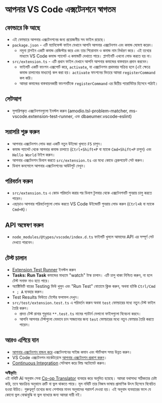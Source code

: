 <!--
CO_OP_TRANSLATOR_METADATA:
{
  "original_hash": "eae2c0ea18160a3e7a63ace7b53897d7",
  "translation_date": "2025-05-09T04:54:32+00:00",
  "source_file": "code/07.Lab/01/AIPC/extensions/phi3ext/vsc-extension-quickstart.md",
  "language_code": "bn"
}
-->
# আপনার VS Code এক্সটেনশনে স্বাগতম

## ফোল্ডারে কি আছে

* এই ফোল্ডারে আপনার এক্সটেনশনের জন্য প্রয়োজনীয় সব ফাইল রয়েছে।
* `package.json` - এটি ম্যানিফেস্ট ফাইল যেখানে আপনি আপনার এক্সটেনশন এবং কমান্ড ঘোষণা করেন।
  * নমুনা প্লাগইন একটি কমান্ড রেজিস্টার করে এবং তার শিরোনাম ও কমান্ড নাম নির্ধারণ করে। এই তথ্যের মাধ্যমে VS Code কমান্ড প্যালেট এ কমান্ডটি দেখাতে পারে। প্লাগইনটি এখনো লোড করতে হয় না।
* `src/extension.ts` - এটি প্রধান ফাইল যেখানে আপনি আপনার কমান্ডের বাস্তবায়ন প্রদান করবেন।
  * ফাইলটি একটি ফাংশন এক্সপোর্ট করে, `activate`, যা এক্সটেনশন প্রথমবার সক্রিয় হলে (এই ক্ষেত্রে কমান্ড চালানোর মাধ্যমে) কল করা হয়। `activate` ফাংশনের ভিতরে আমরা `registerCommand` কল করি।
  * আমরা কমান্ডের বাস্তবায়নকারী ফাংশনটিকে `registerCommand` এর দ্বিতীয় প্যারামিটার হিসেবে পাঠাই।

## সেটআপ

* সুপারিশকৃত এক্সটেনশনগুলো ইনস্টল করুন (amodio.tsl-problem-matcher, ms-vscode.extension-test-runner, এবং dbaeumer.vscode-eslint)


## সরাসরি শুরু করুন

* আপনার এক্সটেনশন লোড করা একটি নতুন উইন্ডো খুলতে `F5` চাপুন।
* কমান্ড প্যালেট থেকে আপনার কমান্ড চালাতে (`Ctrl+Shift+P` বা ম্যাকে `Cmd+Shift+P` চাপুন) এবং `Hello World` টাইপ করুন।
* আপনার এক্সটেনশন ডিবাগ করতে `src/extension.ts` এর মধ্যে কোডে ব্রেকপয়েন্ট সেট করুন।
* ডিবাগ কনসোলে আপনার এক্সটেনশনের আউটপুট দেখুন।

## পরিবর্তন করুন

* `src/extension.ts` এ কোড পরিবর্তন করার পর ডিবাগ টুলবার থেকে এক্সটেনশনটি পুনরায় চালু করতে পারেন।
* এছাড়াও আপনার পরিবর্তনগুলো লোড করতে VS Code উইন্ডোটি পুনরায় লোড করুন (`Ctrl+R` বা ম্যাকে `Cmd+R`)।

## API অন্বেষণ করুন

* `node_modules/@types/vscode/index.d.ts` ফাইলটি খুললে আমাদের API এর সম্পূর্ণ সেট দেখতে পারবেন।

## টেস্ট চালান

* [Extension Test Runner](https://marketplace.visualstudio.com/items?itemName=ms-vscode.extension-test-runner) ইনস্টল করুন
* **Tasks: Run Task** কমান্ডের মাধ্যমে "watch" টাস্ক চালান। এটি চালু থাকা নিশ্চিত করুন, না হলে টেস্ট সনাক্ত নাও হতে পারে।
* অ্যাক্টিভিটি বারের Testing ভিউ খুলুন এবং "Run Test" বোতামে ক্লিক করুন, অথবা হটকি `Ctrl/Cmd + ; A` ব্যবহার করুন।
* Test Results ভিউতে টেস্টের ফলাফল দেখুন।
* `src/test/extension.test.ts` এ পরিবর্তন করুন অথবা `test` ফোল্ডারের মধ্যে নতুন টেস্ট ফাইল তৈরি করুন।
  * প্রদত্ত টেস্ট রানার শুধুমাত্র `**.test.ts` নামের প্যাটার্ন মেলানো ফাইলগুলো বিবেচনা করবে।
  * আপনি আপনার টেস্টগুলো যেভাবে চান সাজানোর জন্য `test` ফোল্ডারের মধ্যে নতুন ফোল্ডার তৈরি করতে পারেন।

## আরও এগিয়ে যান

* [আপনার এক্সটেনশন বান্ডল করে](https://code.visualstudio.com/api/working-with-extensions/bundling-extension?WT.mc_id=aiml-137032-kinfeylo) এক্সটেনশনের সাইজ কমান এবং স্টার্টআপ সময় উন্নত করুন।
* VS Code এক্সটেনশন মার্কেটপ্লেসে [আপনার এক্সটেনশন প্রকাশ করুন](https://code.visualstudio.com/api/working-with-extensions/publishing-extension?WT.mc_id=aiml-137032-kinfeylo)।
* [Continuous Integration](https://code.visualstudio.com/api/working-with-extensions/continuous-integration?WT.mc_id=aiml-137032-kinfeylo) সেটআপ করে বিল্ড অটোমেট করুন।

**অস্বীকৃতি**:  
এই নথিটি AI অনুবাদ সেবা [Co-op Translator](https://github.com/Azure/co-op-translator) ব্যবহার করে অনূদিত হয়েছে। আমরা যথাসাধ্য সঠিকতার চেষ্টা করি, তবে স্বয়ংক্রিয় অনুবাদে ত্রুটি বা ভুল থাকতে পারে। মূল নথিটি তার নিজস্ব ভাষায় প্রামাণিক উৎস হিসেবে বিবেচিত হওয়া উচিত। গুরুত্বপূর্ণ তথ্যের জন্য পেশাদার মানব অনুবাদের পরামর্শ দেওয়া হয়। এই অনুবাদ ব্যবহারের ফলে যে কোনো ভুল বোঝাবুঝি বা ভুল ব্যাখ্যার জন্য আমরা দায়ী নই।